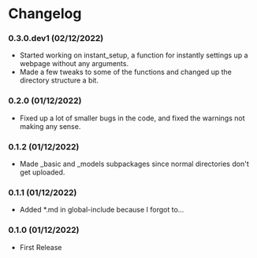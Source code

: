 # Changelog


### 0.3.0.dev1 (02/12/2022)
* Started working on instant_setup, a function for instantly settings up a webpage without any arguments.
* Made a few tweaks to some of the functions and changed up the directory structure a bit.

### 0.2.0 (01/12/2022)
* Fixed up a lot of smaller bugs in the code, and fixed the warnings not making any sense.


### 0.1.2 (01/12/2022)
* Made _basic and _models subpackages since normal directories don't get uploaded.


### 0.1.1 (01/12/2022)
* Added *.md in global-include because I forgot to...


### 0.1.0 (01/12/2022)
* First Release

